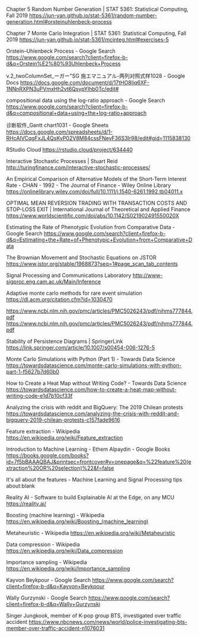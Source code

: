 


Chapter 5 Random Number Generation | STAT 5361: Statistical Computing, Fall 2019
https://jun-yan.github.io/stat-5361/random-number-generation.html#orsteinuhlenbeck-process

Chapter 7 Monte Carlo Integration | STAT 5361: Statistical Computing, Fall 2019
https://jun-yan.github.io/stat-5361/mcinteg.html#exercises-5

Orstein–Uhlenbeck Process - Google Search
https://www.google.com/search?client=firefox-b-d&q=Orstein%E2%80%93Uhlenbeck+Process

v.2_twoColumnSet_ーガー"SG 施エマニュアル-两列对照式样1028 - Google Docs
https://docs.google.com/document/d/17tHO8Iiq6XF-1NNnRXPN3uPVmxHh2vt6QsypYIhb0Tc/edit#

compositional data using the log-ratio approach - Google Search
https://www.google.com/search?client=firefox-b-d&q=compositional+data+using+the+log-ratio+approach

诊断软件_Gantt chart1031 - Google Sheets
https://docs.google.com/spreadsheets/d/1-RHcAIVCqgFxJL4QsKyP02V8M84cssFNeyF36S3Ir98/edit#gid=1115838130

RStudio Cloud
https://rstudio.cloud/project/634440

Interactive Stochastic Processes | Stuart Reid
http://turingfinance.com/interactive-stochastic-processes/

An Empirical Comparison of Alternative Models of the Short‐Term Interest Rate - CHAN - 1992 - The Journal of Finance - Wiley Online Library
https://onlinelibrary.wiley.com/doi/full/10.1111/j.1540-6261.1992.tb04011.x

OPTIMAL MEAN REVERSION TRADING WITH TRANSACTION COSTS AND STOP-LOSS EXIT | International Journal of Theoretical and Applied Finance
https://www.worldscientific.com/doi/abs/10.1142/S021902491550020X

Estimating the Rate of Phenotypic Evolution from Comparative Data - Google Search
https://www.google.com/search?client=firefox-b-d&q=Estimating+the+Rate+of+Phenotypic+Evolution+from+Comparative+Data

The Brownian Movement and Stochastic Equations on JSTOR
https://www.jstor.org/stable/1968873?seq=1#page_scan_tab_contents

Signal Processing and Communications Laboratory
http://www-sigproc.eng.cam.ac.uk/Main/Inference

Adaptive monte carlo methods for rare event simulation
https://dl.acm.org/citation.cfm?id=1030470

https://www.ncbi.nlm.nih.gov/pmc/articles/PMC5026243/pdf/nihms777844.pdf
https://www.ncbi.nlm.nih.gov/pmc/articles/PMC5026243/pdf/nihms777844.pdf

Stability of Persistence Diagrams | SpringerLink
https://link.springer.com/article/10.1007/s00454-006-1276-5

Monte Carlo Simulations with Python (Part 1) - Towards Data Science
https://towardsdatascience.com/monte-carlo-simulations-with-python-part-1-f5627b7d60b0

How to Create a Heat Map without Writing Code? - Towards Data Science
https://towardsdatascience.com/how-to-create-a-heat-map-without-writing-code-e1d7b10cf33f

Analyzing the crisis with reddit and BigQuery: The 2019 Chilean protests
https://towardsdatascience.com/analyzing-the-crisis-with-reddit-and-bigquery-2019-chilean-protests-c157fade9616

Feature extraction - Wikipedia
https://en.wikipedia.org/wiki/Feature_extraction

Introduction to Machine Learning - Ethem Alpaydin - Google Books
https://books.google.com/books?id=7f5bBAAAQBAJ&printsec=frontcover#v=onepage&q=%22feature%20(extraction%20OR%20selection)%22&f=false

It's all about the features - Machine Learning and Signal Processing tips
about:blank

Reality AI - Software to build Explainable AI at the Edge, on any MCU
https://reality.ai/

Boosting (machine learning) - Wikipedia
https://en.wikipedia.org/wiki/Boosting_(machine_learning)

Metaheuristic - Wikipedia
https://en.wikipedia.org/wiki/Metaheuristic

Data compression - Wikipedia
https://en.wikipedia.org/wiki/Data_compression

Importance sampling - Wikipedia
https://en.wikipedia.org/wiki/Importance_sampling


Kayvon Beykpour - Google Search
https://www.google.com/search?client=firefox-b-d&q=Kayvon+Beykpour

Wally Gurzynski - Google Search
https://www.google.com/search?client=firefox-b-d&q=Wally+Gurzynski

Singer Jungkook, member of K-pop group BTS, investigated over traffic accident
https://www.nbcnews.com/news/world/police-investigating-bts-member-over-traffic-accident-n1076031

